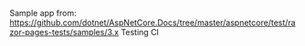 Sample app from: https://github.com/dotnet/AspNetCore.Docs/tree/master/aspnetcore/test/razor-pages-tests/samples/3.x
Testing CI
